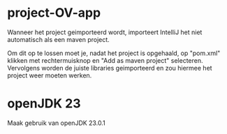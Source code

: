 # project-OV-app

Wanneer het project geimporteerd wordt, importeert IntelliJ het niet automatisch als een maven project. 

Om dit op te lossen moet je, nadat het project is opgehaald, op "pom.xml" klikken met rechtermuisknop en "Add as maven project" selecteren. 
Vervolgens worden de juiste libraries geimporteerd en zou hiermee het project weer moeten werken.


# openJDK 23
Maak gebruik van openJDK 23.0.1
